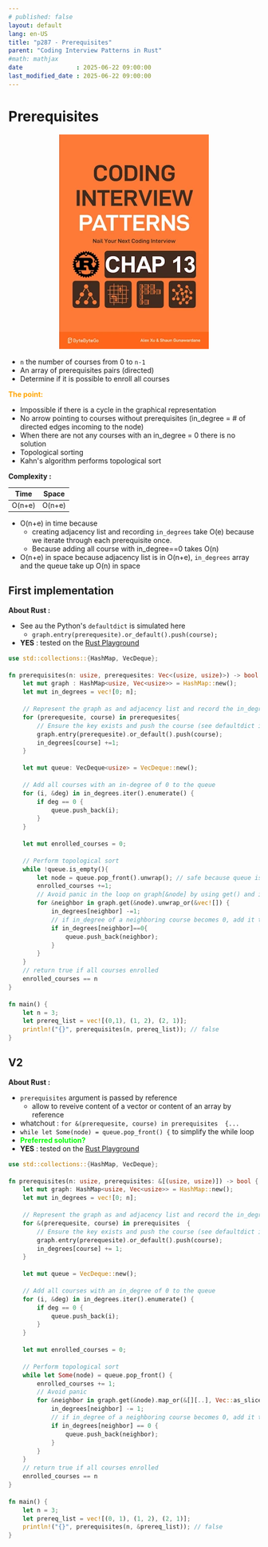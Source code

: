 ```yaml
---
# published: false
layout: default
lang: en-US
title: "p287 - Prerequisites"
parent: "Coding Interview Patterns in Rust"
#math: mathjax
date               : 2025-06-22 09:00:00
last_modified_date : 2025-06-22 09:00:00
---
```


# Prerequisites

<div align="center">
<img src="../assets/chap_13.webp" alt="" width="300" loading="lazy"/>
</div>

* `n` the number of courses from 0 to `n-1`
* An array of prerequisites pairs (directed)
* Determine if it is possible to enroll all courses

<span style="color:orange"><b>The point:</b></span>

* Impossible if there is a cycle in the graphical representation
* No arrow pointing to courses without prerequisites (in_degree = # of directed edges incoming to the node)
* When there are not any courses with an in_degree = 0 there is no solution
* Topological sorting
* Kahn's algorithm performs topological sort



**Complexity :**

| Time        | Space        |
|-------------|--------------|
| O(n+e)      | O(n+e)       |

* O(n+e) in time because 
    * creating adjacency list and recording `in_degrees` take O(e) because we iterate through each prerequisite once. 
    * Because adding all course with in_degree==0 takes O(n)
* O(n+e) in space because adjacency list is in O(n+e), `in_degrees` array and the queue take up O(n) in space

<!-- <span style="color:red"><b>TODO : </b></span> 
* Add comments in code -->


<!-- * <span style="color:lime"><b>Preferred solution?</b></span>      -->



## First implementation

**About Rust :**
* See au the Python's `defaultdict` is simulated here
    * `graph.entry(prerequesite).or_default().push(course);`
* **YES** : tested on the [Rust Playground](https://play.rust-lang.org/)


```rust
use std::collections::{HashMap, VecDeque};

fn prerequisites(n: usize, prerequesites: Vec<(usize, usize)>) -> bool {
    let mut graph : HashMap<usize, Vec<usize>> = HashMap::new();
    let mut in_degrees = vec![0; n];

    // Represent the graph as and adjacency list and record the in_degree of each course
    for (prerequesite, course) in prerequesites{
        // Ensure the key exists and push the course (see defaultdict in Python)
        graph.entry(prerequesite).or_default().push(course);
        in_degrees[course] +=1;
    }

    let mut queue: VecDeque<usize> = VecDeque::new();

    // Add all courses with an in-degree of 0 to the queue
    for (i, &deg) in in_degrees.iter().enumerate() {
        if deg == 0 {
            queue.push_back(i);
        }
    }
    
    let mut enrolled_courses = 0;

    // Perform topological sort
    while !queue.is_empty(){
        let node = queue.pop_front().unwrap(); // safe because queue is not empty
        enrolled_courses +=1;
        // Avoid panic in the loop on graph[&node] by using get() and iterating over an empty slice if the key is absent
        for &neighbor in graph.get(&node).unwrap_or(&vec![]) {
            in_degrees[neighbor] -=1;
            // if in_degree of a neighboring course becomes 0, add it to the queue
            if in_degrees[neighbor]==0{
                queue.push_back(neighbor);
            }
        }
    }
    // return true if all courses enrolled
    enrolled_courses == n
}

fn main() {
    let n = 3;
    let prereq_list = vec![(0,1), (1, 2), (2, 1)];
    println!("{}", prerequisites(n, prereq_list)); // false
}
```

## V2


**About Rust :**
* `prerequisites` argument is passed by reference 
    * allow to reveive content of a vector or content of an array by reference
* whatchout : `for &(prerequesite, course) in prerequisites  {...`
* `while let Some(node) = queue.pop_front() {` to simplify the while loop
* <span style="color:lime"><b>Preferred solution?</b></span>     
* **YES** : tested on the [Rust Playground](https://play.rust-lang.org/)


```rust
use std::collections::{HashMap, VecDeque};

fn prerequisites(n: usize, prerequisites: &[(usize, usize)]) -> bool {
    let mut graph: HashMap<usize, Vec<usize>> = HashMap::new(); 
    let mut in_degrees = vec![0; n];

    // Represent the graph as and adjacency list and record the in_degree of each course
    for &(prerequesite, course) in prerequisites  {
        // Ensure the key exists and push the course (see defaultdict in Python)
        graph.entry(prerequesite).or_default().push(course);
        in_degrees[course] += 1;
    }

    let mut queue = VecDeque::new();

    // Add all courses with an in_degree of 0 to the queue
    for (i, &deg) in in_degrees.iter().enumerate() {
        if deg == 0 {
            queue.push_back(i);
        }
    }

    let mut enrolled_courses = 0;

    // Perform topological sort
    while let Some(node) = queue.pop_front() {
        enrolled_courses += 1;
        // Avoid panic
        for &neighbor in graph.get(&node).map_or(&[][..], Vec::as_slice) {
            in_degrees[neighbor] -= 1;
            // if in_degree of a neighboring course becomes 0, add it to the queue
            if in_degrees[neighbor] == 0 {
                queue.push_back(neighbor);
            }
        }
    }
    // return true if all courses enrolled
    enrolled_courses == n
}

fn main() {
    let n = 3;
    let prereq_list = vec![(0, 1), (1, 2), (2, 1)]; 
    println!("{}", prerequisites(n, &prereq_list)); // false
}

```
